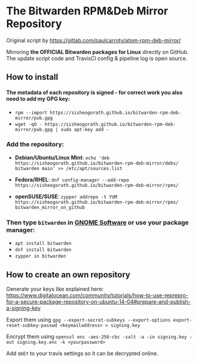 # The Bitwarden RPM&Deb Mirror Repository

Original script by https://gitlab.com/paulcarroty/atom-rpm-deb-mirror/

Mirroring **the OFFICIAL Bitwarden packages for Linux** directly on GitHub. The update script code and TravisCI config & pipeline log is open source.

## How to install

#### The metadata of each repository is signed - for correct work you also need to add my GPG key:
* `rpm --import https://sisheogorath.github.io/bitwarden-rpm-deb-mirror/pub.gpg`
* `wget -qO - https://sisheogorath.github.io/bitwarden-rpm-deb-mirror/pub.gpg | sudo apt-key add -`

### Add the repository:
* **Debian/Ubuntu/Linux Mint**: `echo 'deb https://sisheogorath.github.io/bitwarden-rpm-deb-mirror/debs/ bitwarden main' >> /etc/apt/sources.list`

* **Fedora/RHEL**: `dnf config-manager --add-repo https://sisheogorath.github.io/bitwarden-rpm-deb-mirror/rpms/`

* **openSUSE/SUSE**: `zypper addrepo -t YUM https://sisheogorath.github.io/bitwarden-rpm-deb-mirror/rpms/ bitwarden_mirror_on_github`

### Then type `bitwarden` in [GNOME Software](https://wiki.gnome.org/Apps/Software) or use your package manager:

* `apt install bitwarden`
* `dnf install bitwarden`
* `zypper in bitwarden`


## How to create an own repository

Generate your keys like explained here:
https://www.digitalocean.com/community/tutorials/how-to-use-reprepro-for-a-secure-package-repository-on-ubuntu-14-04#prepare-and-publish-a-signing-key

Export them using `gpg --export-secret-subkeys --export-options export-reset-subkey-passwd <keymailaddress> > signing.key`

Encrypt them using `openssl enc -aes-256-cbc -salt -a -in signing.key -out signing.key.enc -k <yourpassword>`

Add `$KEY` to your travis settings so it can be decrypted online.
